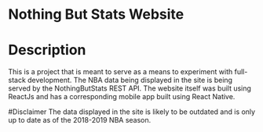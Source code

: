 ﻿# Nothing But Stats Website

# Description
This is a project that is meant to serve as a means to experiment with full-stack development. The NBA data being displayed in the site is being served by the NothingButStats REST API.
The website itself was built using ReactJs and has a corresponding mobile app built using React Native.

#Disclaimer
The data displayed in the site is likely to be outdated and is only up to date as of the 2018-2019 NBA season.